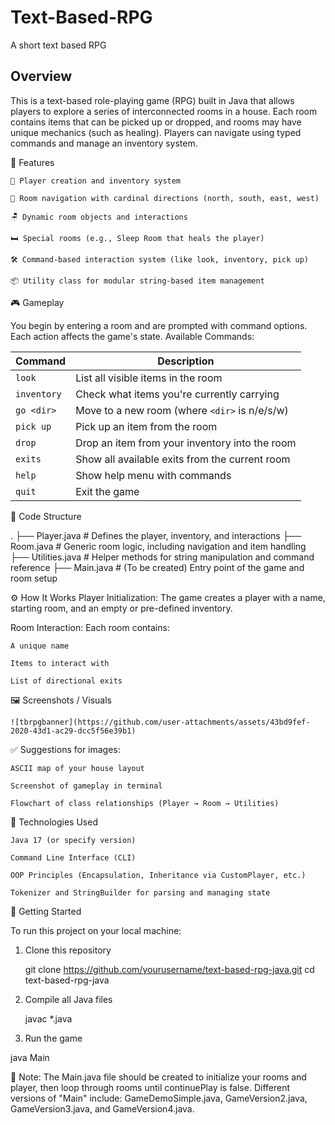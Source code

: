 # Text-Based-RPG
A short text based RPG

## Overview

This is a text-based role-playing game (RPG) built in Java that allows players to explore a series of interconnected rooms in a house.
Each room contains items that can be picked up or dropped, and rooms may have unique mechanics (such as healing).
Players can navigate using typed commands and manage an inventory system.

🧩 Features

    🧍 Player creation and inventory system

    🧭 Room navigation with cardinal directions (north, south, east, west)

    🪑 Dynamic room objects and interactions

    🛏️ Special rooms (e.g., Sleep Room that heals the player)

    🛠️ Command-based interaction system (like look, inventory, pick up)

    📦 Utility class for modular string-based item management


🎮 Gameplay

You begin by entering a room and are prompted with command options. Each action affects the game's state.
Available Commands:

| Command     | Description                                    |
| ----------- | ---------------------------------------------- |
| `look`      | List all visible items in the room             |
| `inventory` | Check what items you're currently carrying     |
| `go <dir>`  | Move to a new room (where `<dir>` is n/e/s/w)  |
| `pick up`   | Pick up an item from the room                  |
| `drop`      | Drop an item from your inventory into the room |
| `exits`     | Show all available exits from the current room |
| `help`      | Show help menu with commands                   |
| `quit`      | Exit the game                                  |

📁 Code Structure

.
├── Player.java       # Defines the player, inventory, and interactions
├── Room.java         # Generic room logic, including navigation and item handling
├── Utilities.java    # Helper methods for string manipulation and command reference
├── Main.java         # (To be created) Entry point of the game and room setup

⚙️ How It Works
Player Initialization: The game creates a player with a name, starting room, and an empty or pre-defined inventory.

Room Interaction: Each room contains:

    A unique name

    Items to interact with

    List of directional exits


🖼️ Screenshots / Visuals

    ![tbrpgbanner](https://github.com/user-attachments/assets/43bd9fef-2020-43d1-ac29-dcc5f56e39b1)

✅ Suggestions for images:

    ASCII map of your house layout

    Screenshot of gameplay in terminal

    Flowchart of class relationships (Player → Room → Utilities)

🧰 Technologies Used

    Java 17 (or specify version)

    Command Line Interface (CLI)

    OOP Principles (Encapsulation, Inheritance via CustomPlayer, etc.)

    Tokenizer and StringBuilder for parsing and managing state

🚀 Getting Started

To run this project on your local machine:

1. Clone this repository

    git clone https://github.com/yourusername/text-based-rpg-java.git
    cd text-based-rpg-java

2. Compile all Java files

   javac *.java

3. Run the game

  java Main


📝 Note: The Main.java file should be created to initialize your rooms and player, then loop through rooms until continuePlay is false.
Different versions of "Main" include: GameDemoSimple.java, GameVersion2.java, GameVersion3.java, and GameVersion4.java.

